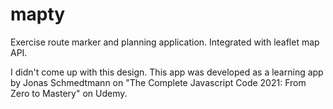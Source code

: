 # mapty
Exercise route marker and planning application. Integrated with leaflet map API.

I didn't come up with this design. This app was developed as a learning app by Jonas Schmedtmann on "The Complete Javascript Code 2021: From Zero to Mastery" on Udemy.
